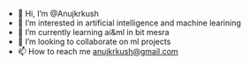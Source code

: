 - 👋 Hi, I’m @Anujkrkush
- 👀 I’m interested in artificial intelligence and machine learining
- 🌱 I’m currently learning ai&ml in bit mesra
- 💞️ I’m looking to collaborate on ml projects
- 📫 How to reach me anujkrkush@gmail.com
<!---
Anujkrkush/Anujkrkush is a ✨ special ✨ repository because its `README.md` (this file) appears on your GitHub profile.
You can click the Preview link to take a look at your changes.
--->
